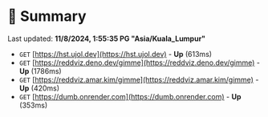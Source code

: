 # 📖 Summary
Last updated: **11/8/2024, 1:55:35 PG "Asia/Kuala_Lumpur"**

- `GET` [https://hst.ujol.dev](https://hst.ujol.dev) - **Up** (613ms)
- `GET` [https://reddviz.deno.dev/gimme](https://reddviz.deno.dev/gimme) - **Up** (1786ms)
- `GET` [https://reddviz.amar.kim/gimme](https://reddviz.amar.kim/gimme) - **Up** (420ms)
- `GET` [https://dumb.onrender.com](https://dumb.onrender.com) - **Up** (353ms)
